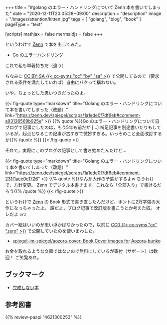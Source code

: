 +++
title = "#golang のエラー・ハンドリングについて Zenn 本を書いてしまった"
date =  "2020-12-11T20:05:28+09:00"
description = "description"
image = "/images/attention/kitten.jpg"
tags = [ "golang", "blog", "book" ]
pageType = "text"

[scripts]
  mathjax = false
  mermaidjs = false
+++

というわけで [Zenn] で本を出してみた。

- [Go のエラーハンドリング](https://zenn.dev/spiegel/books/error-handling-in-golang)

これで私も単著持ちだ（違う）

ちなみに [CC BY-SA {{< cc-syms "cc" "by" "sa" >}}](https://creativecommons.org/licenses/by-sa/4.0/ "Creative Commons — Attribution-ShareAlike 4.0 International — CC BY-SA 4.0") で公開してるので（要求される条件を満たしていれば）自由にパクって構わない。

いや，ちょっとした思いつきだったのよ。

{{< fig-quote type="markdown" title="Golang のエラー・ハンドリングについて本を書いてしまった（改題）" link="https://zenn.dev/spiegel/scraps/1a1ede0f7df6eb#comment-a93126569b925e" >}}
{{% quote %}}Go のエラー・ハンドリングについて自ブログで記事にしたのは，もう5年も前だが [...] 補足記事を別途書いたりもしているが，起点となるこの記事が古すぎて微妙すぎる。いっそのこと全面改訂するか{{% /quote %}}
{{< /fig-quote >}}

それで，実際にこのブログの記事として書き始めたんだけど...

{{< fig-quote type="markdown" title="Golang のエラー・ハンドリングについて本を書いてしまった（改題）" link="https://zenn.dev/spiegel/scraps/1a1ede0f7df6eb#comment-231f1aee0c1726" >}}
{{% quote %}}なんか大作の予感がするよw ちうわけで，方針変更。 Zenn でデジタル本書きます。これなら「全部入り」で書けるだろう{{% /quote %}}
{{< /fig-quote >}}

というわけで [Zenn] の Book 形式で書き直したんだけど，ホントに2万字強の大作になっちゃったよ。
誰だよ，ブログ記事で改訂版を書こうとか考えた奴。
オレだよ `orz`

カバー絵はいいのが思い浮かばなかったので，以前に [CC0 {{< cc-syms "cc" "zero" >}}](https://creativecommons.org/publicdomain/zero/1.0/ "Creative Commons — CC0 1.0 Universal") で公開していたのを使いまわした。

- [spiegel-im-spiegel/aozora-cover: Book Cover images for Aozora-bunko](https://github.com/spiegel-im-spiegel/aozora-cover)

お金を取れるような文章ではないので無料にしているが寄付（サポート）は歓迎！ ご笑覧あれ。

[Zenn]: https://zenn.dev/ "Zenn｜エンジニアのための情報共有コミュニティ"

## ブックマーク

- [完成しない本](https://zenn.dev/spiegel/articles/20200921-unfinished-book)

## 参考図書

{{% review-paapi "4621300253" %}} <!-- プログラミング言語Go -->
